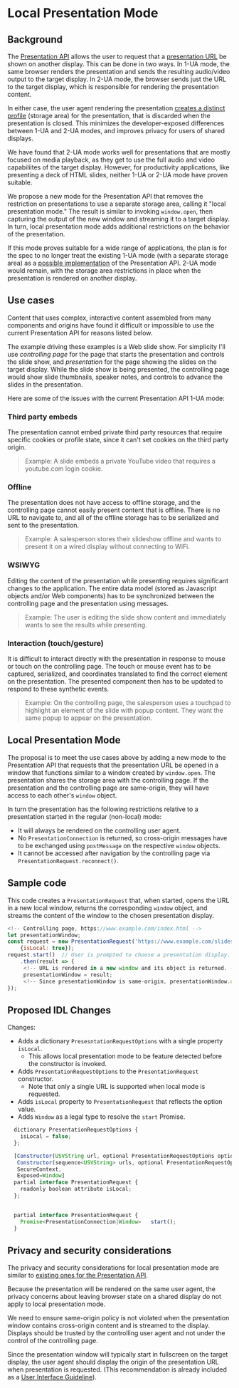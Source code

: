 # Local Presentation Mode

## Background

The [Presentation API](https://w3c.github.io/presentation-api/) allows the user
to request that a [presentation
URL](https://w3c.github.io/presentation-api/#dfn-presentation-url) be shown on
another display. This can be done in two ways.  In 1-UA mode, the same browser
renders the presentation and sends the resulting audio/video output to the
target display.  In 2-UA mode, the browser sends just the URL to the target
display, which is responsible for rendering the presentation content.

In either case, the user agent rendering the presentation [creates a distinct
profile](https://w3c.github.io/presentation-api/#creating-a-receiving-browsing-context)
(storage area) for the presentation, that is discarded when the presentation is
closed.  This minimizes the developer-exposed differences between 1-UA and 2-UA
modes, and improves privacy for users of shared displays.

We have found that 2-UA mode works well for presentations that are mostly
focused on media playback, as they get to use the full audio and video
capabiliites of the target display.  However, for productivity applications,
like presenting a deck of HTML slides, neither 1-UA or 2-UA mode have proven
suitable.

We propose a new mode for the Presentation API that removes the restriction on
presentations to use a separate storage area, calling it "local presentation
mode."  The result is similar to invoking `window.open`, then capturing the
output of the new window and streaming it to a target display.  In turn, local
presentation mode adds additional restrictions on the behavior of the
presentation.

If this mode proves suitable for a wide range of applications, the plan is for
the spec to no longer treat the existing 1-UA mode (with a separate storage
area) as a [possible
implementation](https://w3c.github.io/presentation-api/#introduction) of the
Presentation API.  2-UA mode would remain, with the storage area restrictions in
place when the presentation is rendered on another display.

## Use cases 

Content that uses complex, interactive content assembled from many components
and origins have found it difficult or impossible to use the current
Presentation API for reasons listed below.

The example driving these examples is a Web slide show.  For simplicity I'll use
_controlling page_ for the page that starts the presentation and controls the
slide show, and _presentation_ for the page showing the slides on the target
display.  While the slide show is being presented, the controlling page would
show slide thumbnails, speaker notes, and controls to advance the slides in the
presentation.

Here are some of the issues with the current Presentation API 1-UA mode:

### Third party embeds

The presentation cannot embed private third party resources that require
specific cookies or profile state, since it can't set cookies on the third party
origin.
  
> Example: A slide embeds a private YouTube video that requires a youtube.com
> login cookie.

### Offline
  
The presentation does not have access to offline storage, and the controlling page
cannot easily present content that is offline.  There is no URL to navigate to,
and all of the offline storage has to be serialized and sent to the presentation.

> Example: A salesperson stores their slideshow offline and wants to present it
> on a wired display without connecting to WiFi.

### WSIWYG

Editing the content of the presentation while presenting requires significant
changes to the application.  The entire data model (stored as Javascript objects
and/or Web components) has to be synchronized between the controlling page and
the presentation using messages.

> Example: The user is editing the slide show content and immediately wants to
> see the results while presenting. 

### Interaction (touch/gesture)

It is difficult to interact directly with the presentation in response to mouse
or touch on the controlling page.  The touch or mouse event has to be captured,
serialized, and coordinates translated to find the correct element on the
presentation.  The presented component then has to be updated to respond to
these synthetic events.

>  Example: On the controlling page, the salesperson uses a touchpad to
>  highlight an element of the slide with popup content.  They want the same
>  popup to appear on the presentation.

## Local Presentation Mode

The proposal is to meet the use cases above by adding a new mode to the
Presentation API that requests that the presentation URL be opened in a window
that functions similar to a window created by `window.open`.  The presentation
shares the storage area with the controlling page.  If the presentation and the
controlling page are same-origin, they will have access to each other's
`window` object.

In turn the presentation has the following restrictions relative to a
presentation started in the regular (non-local) mode:
  * It will always be rendered on the controlling user agent.
  * No `PresentationConnection` is returned, so cross-origin messages have to be
    exchanged using `postMessage` on the respective `window` objects.
  * It cannot be accessed after navigation by the controlling page via
    `PresentationRequest.reconnect()`.

## Sample code

This code creates a `PresentationRequest` that, when started, opens the URL in a
new local window, returns the corresponding `window` object, and streams the content
of the window to the chosen presentation display.

```javascript
<!-- Controlling page, https://www.example.com/index.html -->
let presentationWindow;
const request = new PresentationRequest('https://www.example.com/slides.html',
    {isLocal: true});
request.start()  // User is prompted to choose a presentation display.
    .then(result => {
     <!-- URL is rendered in a new window and its object is returned. -->
     presentationWindow = result;
     <!-- Since presentationWindow is same-origin, presentationWindow.opener == this. -->
});
```

## Proposed IDL Changes

Changes:
* Adds a dictionary `PresesntationRequestOptions` with a single property `isLocal`.
  * This allows local presentation mode to be feature detected before the
    constructor is invoked.
* Adds `PresentationRequestOptions` to the `PresentationRequest` constructor.
  * Note that only a single URL is supported when local mode is requested. 
* Adds `isLocal` property to `PresentationRequest` that reflects the
  option value.
* Adds `Window` as a legal type to resolve the `start` Promise.


```javascript
  dictionary PresentationRequestOptions {
    isLocal = false;
  };

  [Constructor(USVString url, optional PresentationRequestOptions options),
   Constructor(sequence<USVString> urls, optional PresentationRequestOptions options),
   SecureContext,
   Exposed=Window]
  partial interface PresentationRequest {
    readonly boolean attribute isLocal;
  };
  

  partial interface PresentationRequest {
    Promise<PresentationConnection|Window>   start();
  }
```

## Privacy and security considerations

The privacy and security considerations for local presentation mode are similar
to [existing ones for the Presentation API](
https://w3c.github.io/presentation-api/#security-and-privacy-considerations).

Because the presentation will be rendered on the same user agent, the privacy
concerns about leaving browser state on a shared display do not apply to local
presentation mode.

We need to ensure same-origin policy is not violated when the presentation
window contains cross-origin content and is streamed to the display.  Displays
should be trusted by the controlling user agent and not under the control of the
controlling page.

Since the presentation window will typically start in fullscreen on the target
display, the user agent should display the origin of the presentation URL when
presentation is requested.  (This recommendation is already included as a
[User Interface Guideline](
http://127.0.0.1:8000/mfoltzgoogle/local-presentation-api/explainer.md)).

